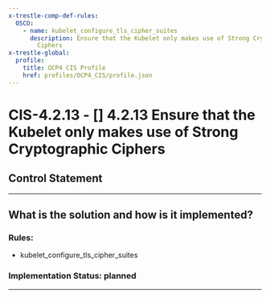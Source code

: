 ```yaml
---
x-trestle-comp-def-rules:
  OSCO:
    - name: kubelet_configure_tls_cipher_suites
      description: Ensure that the Kubelet only makes use of Strong Cryptographic
        Ciphers
x-trestle-global:
  profile:
    title: OCP4 CIS Profile
    href: profiles/OCP4_CIS/profile.json
---
```


# CIS-4.2.13 - \[\] 4.2.13 Ensure that the Kubelet only makes use of Strong Cryptographic Ciphers

## Control Statement

______________________________________________________________________

## What is the solution and how is it implemented?

<!-- For implementation status enter one of: implemented, partial, planned, alternative, not-applicable -->

<!-- Note that the list of rules under ### Rules: is read-only and changes will not be captured after assembly to JSON -->

<!-- Add control implementation description here for control: CIS-4.2.13 -->

### Rules:

  - kubelet_configure_tls_cipher_suites

### Implementation Status: planned

______________________________________________________________________
